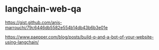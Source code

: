 # langchain-web-qa

https://gist.github.com/anis-marrouchi/79c6446db5582e554b14db43b6b3e01e

https://www.paepper.com/blog/posts/build-q-and-a-bot-of-your-website-using-langchain/